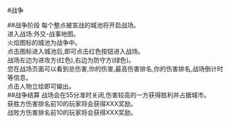 #战争

##战争阶段
每个整点被宣战的城池将开启战场。  
进入战场:外交-战事地图。  
火焰图标的城池为战争中。  
点击图标进入城池后,即可点击红色按钮进入战场。  
战场左边为进攻方(红色),右边为防守方(绿色)。  
您在战场页面可以看到总伤害,你的伤害,最高伤害排名,你的伤害排名,战场倒计时等信息。  
点击人物立绘即可输出。  
##战争结算
战场会在55分准时关闭,伤害较高的一方获得胜利并占据城市。  
获胜方伤害排名前10的玩家将会获得XXX奖励。  
战败方伤害排名前10的玩家将会获得XXX奖励。  